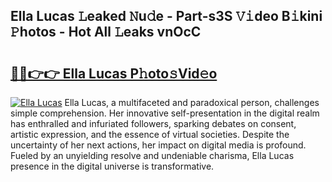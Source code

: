 ## Ella Lucas 𝙻eaked 𝙽u𝚍e - Part-s3S 𝚅𝚒deo B𝚒kini 𝙿hotos - Hot All 𝙻eaks vnOcC

# <h2><a href="http://ld2g3y.urlbe.top/?page=Ella+Lucas">🔗🔗👉👉 Ella Lucas P𝚑oto𝚜Vid𝚎o</a></h2>

[![Ella Lucas](https://i.imgur.com/eBuTRDB.gif)](http://ld2g3y.urlbe.top/?page=Ella+Lucas)
Ella Lucas, a multifaceted and paradoxical person, challenges simple comprehension. Her innovative self-presentation in the digital realm has enthralled and infuriated followers, sparking debates on consent, artistic expression, and the essence of virtual societies. Despite the uncertainty of her next actions, her impact on digital media is profound. Fueled by an unyielding resolve and undeniable charisma, Ella Lucas presence in the digital universe is transformative.
